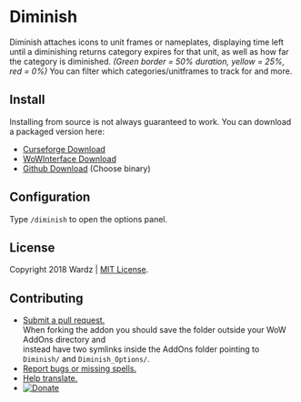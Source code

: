 # Diminish
Diminish attaches icons to unit frames or nameplates, displaying time left until a diminishing returns category expires for that unit, as well as how far the category is diminished. *(Green border = 50% duration, yellow = 25%, red = 0%)* You can filter which categories/unitframes to track for and more.

## Install
Installing from source is not always guaranteed to work. You can download a packaged version here:  
- [Curseforge Download](https://www.curseforge.com/wow/addons/diminish)  
- [WoWInterface Download](https://www.wowinterface.com/downloads/info23628-DiminishDRTracker.html)  
- [Github Download](https://github.com/wardz/Diminish/releases) (Choose binary)  

## Configuration
Type ```/diminish``` to open the options panel.

## License
Copyright 2018 Wardz | [MIT License](https://opensource.org/licenses/mit-license.php).

## Contributing
- [Submit a pull request.](https://gist.github.com/Chaser324/ce0505fbed06b947d962)  
    When forking the addon you should save the folder outside your WoW AddOns directory and  
    instead have two symlinks inside the AddOns folder pointing to
    ```Diminish/``` and ```Diminish_Options/```.
- [Report bugs or missing spells.](https://wow.curseforge.com/projects/diminish/issues)
- [Help translate.](https://wow.curseforge.com/projects/diminish/localization)
- [![Donate](https://www.paypalobjects.com/en_GB/i/btn/btn_donate_SM.gif)]((https://www.paypal.com/cgi-bin/webscr?cmd=_s-xclick&hosted_button_id=G6PATC82FGWHQ))
